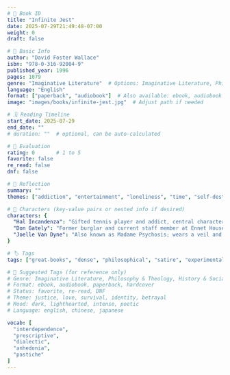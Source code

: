 ```yaml
---
# 🧩 Book ID
title: "Infinite Jest"
date: 2025-07-29T21:49:48-07:00
weight: 0
draft: false

# 📘 Basic Info
author: "David Foster Wallace"
isbn: "978-0-316-92004-9"
published_year: 1996
pages: 1079
genre: "Imaginative Literature"  # Options: Imaginative Literature, Philosophy & Theology, History & Social Science, Science & Mathematics, Essays & Criticism
language: "English"
format: ["paperback", "audiobook"]  # Also available: ebook, audiobook
image: "images/books/infinite-jest.jpg"  # Adjust path if needed

# 🗓 Reading Timeline
start_date: 2025-07-29
end_date: ""
# duration: ""  # optional, can be auto-calculated

# 🌟 Evaluation
rating: 0       # 1 to 5
favorite: false
re_read: false
dnf: false

# 🧠 Reflection
summary: ""
themes: ["addiction", "entertainment", "loneliness", "time", "self-destruction"]

# 👥 Characters (key-value pairs or nested info if desired)
characters: {
  "Hal Incandenza": "Gifted tennis player and addict, central character.",
  "Don Gately": "Former burglar and current staff member at Ennet House.",
  "Joelle Van Dyne": "Also known as Madame Psychosis; wears a veil and has a complicated past."
}

# 🏷 Tags
tags: ["great-books", "dense", "philosophical", "satire", "experimental", "USA"]

# 🧭 Suggested Tags (for reference only)
# Genre: Imaginative Literature, Philosophy & Theology, History & Social Science, Science & Mathematics, Essays & Criticism
# Format: ebook, audiobook, paperback, hardcover
# Status: favorite, re-read, DNF
# Theme: justice, love, survival, identity, betrayal
# Mood: dark, lighthearted, intense, poetic
# Language: english, chinese, japanese

vocab: [
  "interdependence", 
  "prescriptive", 
  "dialectic", 
  "anhedonia", 
  "pastiche"
]
---
```


